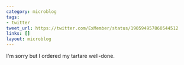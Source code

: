 ```yaml
---
category: microblog
tags:
- twitter
tweet_url: https://twitter.com/ExMember/status/190594957860544512
links: []
layout: microblog
---
```

I'm sorry but I ordered my tartare well-done.
